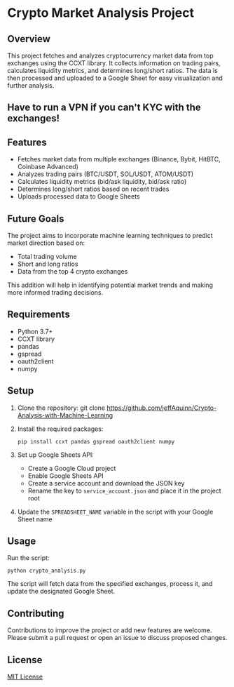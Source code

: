 # Crypto Market Analysis Project

## Overview

This project fetches and analyzes cryptocurrency market data from top exchanges using the CCXT library. It collects information on trading pairs, calculates liquidity metrics, and determines long/short ratios. The data is then processed and uploaded to a Google Sheet for easy visualization and further analysis.

## **Have to run a VPN if you can't KYC with the exchanges!**

## Features

- Fetches market data from multiple exchanges (Binance, Bybit, HitBTC, Coinbase Advanced)
- Analyzes trading pairs (BTC/USDT, SOL/USDT, ATOM/USDT)
- Calculates liquidity metrics (bid/ask liquidity, bid/ask ratio)
- Determines long/short ratios based on recent trades
- Uploads processed data to Google Sheets

## Future Goals

The project aims to incorporate machine learning techniques to predict market direction based on:
- Total trading volume
- Short and long ratios
- Data from the top 4 crypto exchanges

This addition will help in identifying potential market trends and making more informed trading decisions.

## Requirements

- Python 3.7+
- CCXT library
- pandas
- gspread
- oauth2client
- numpy

## Setup

1. Clone the repository: 
      git clone https://github.com/jeffAquinn/Crypto-Analysis-with-Machine-Learning
   
3. Install the required packages:
   ```
   pip install ccxt pandas gspread oauth2client numpy
   ```
4. Set up Google Sheets API:
   - Create a Google Cloud project
   - Enable Google Sheets API
   - Create a service account and download the JSON key
   - Rename the key to `service_account.json` and place it in the project root
5. Update the `SPREADSHEET_NAME` variable in the script with your Google Sheet name

## Usage

Run the script:

```
python crypto_analysis.py
```

The script will fetch data from the specified exchanges, process it, and update the designated Google Sheet.

## Contributing

Contributions to improve the project or add new features are welcome. Please submit a pull request or open an issue to discuss proposed changes.

## License

[MIT License](https://opensource.org/licenses/MIT)

